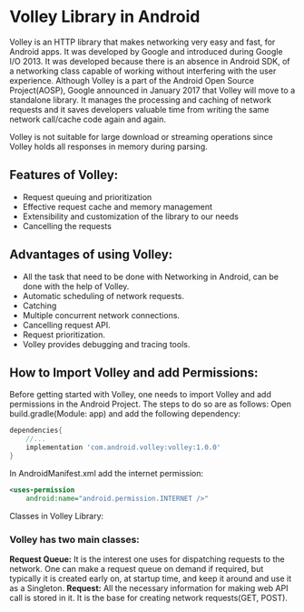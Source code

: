 # Volley Library in Android
Volley is an HTTP library that makes networking very easy and fast, for Android apps. It was developed by Google and introduced during Google I/O 2013. It was developed because there is an absence in Android SDK, of a networking class capable of working without interfering with the user experience. Although Volley is a part of the Android Open Source Project(AOSP), Google announced in January 2017 that Volley will move to a standalone library. It manages the processing and caching of network requests and it saves developers valuable time from writing the same network call/cache code again and again.

Volley is not suitable for large download or streaming operations since Volley holds all responses in memory during parsing.

## Features of Volley:

- Request queuing and prioritization
- Effective request cache and memory management
- Extensibility and customization of the library to our needs
- Cancelling the requests

## Advantages of using Volley:
- All the task that need to be done with Networking in Android, can be done with the help of Volley.
- Automatic scheduling of network requests.
- Catching
- Multiple concurrent network connections.
- Cancelling request API.
- Request prioritization.
- Volley provides debugging and tracing tools.

## How to Import Volley and add Permissions:

Before getting started with Volley, one needs to import Volley and add permissions in the Android Project. The steps to do so are as follows:
Open build.gradle(Module: app) and add the following dependency:
```gradle
dependencies{ 
    //...
    implementation 'com.android.volley:volley:1.0.0'
}
```
In AndroidManifest.xml add the internet permission:

```xml 
<uses-permission
    android:name="android.permission.INTERNET />"
```
Classes in Volley Library:

### Volley has two main classes:

**Request Queue:** It is the interest one uses for dispatching requests to the network. One can make a request queue on demand if required, but typically it is created early on, at startup time, and keep it around and use it as a Singleton.
**Request:** All the necessary information for making web API call is stored in it. It is the base for creating network requests(GET, POST).
